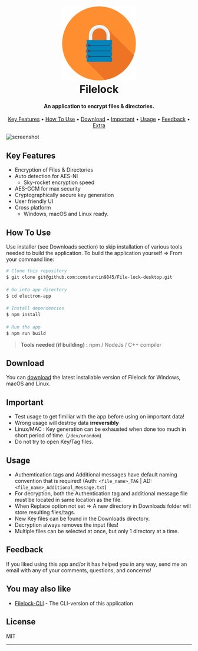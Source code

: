 
<h1 align="center">
  <br>
  <a href="http://www.amitmerchant.com/electron-markdownify"><img src="https://github.com/constantin9845/File-lock-desktop/blob/UI/electron-app/build/padlock_78356.png?raw=true" alt="Filelock logo" width="200"></a>
  <br>
  Filelock
  <br>
</h1>

<h4 align="center">An application to encrypt files & directories.</h4>

<p align="center">
  <a href="#key-features">Key Features</a> •
  <a href="#how-to-use">How To Use</a> •
  <a href="#download">Download</a> •
  <a href="#important">Important</a> •
  <a href="#usage">Usage</a> •
  <a href="#feedback">Feedback</a> •
  <a href="#you-may-also-like">Extra</a>
</p>

![screenshot](https://raw.githubusercontent.com/amitmerchant1990/electron-markdownify/master/app/img/markdownify.gif)

## Key Features

* Encryption of Files & Directories
* Auto detection for AES-NI
  - Sky-rocket encryption speed
* AES-GCM for max security
* Cryptographically secure key generation
* User friendly UI
* Cross platform
  - Windows, macOS and Linux ready.

## How To Use

Use installer (see Downloads section) to skip installation of various tools needed to build the application. To build the application yourself => From your command line:

```bash
# Clone this repository
$ git clone git@github.com:constantin9845/File-lock-desktop.git

# Go into app directory
$ cd electron-app

# Install dependencies
$ npm install

# Run the app
$ npm run build
```

> **Tools needed (if building) :**
> npm / NodeJs / C++ compiler 


## Download

You can [download](https://github.com/amitmerchant1990/electron-markdownify/releases/tag/v1.2.0) the latest installable version of Filelock for Windows, macOS and Linux.

## Important

- Test usage to get fimiliar with the app before using on important data!
- Wrong usage will destroy data **irreversibly**
- Linux/MAC : Key generation can be exhausted when done too much in short period of time. (`/dev/urandom`)
- Do not try to open Key/Tag files.

## Usage

- Authemtication tags and Additional messages have default naming convention that is required! (Auth: `<file_name>_TAG` | AD: `<file_name>_Additional_Message.txt`)
- For decryption, both the Authentication tag and additional message file must be located in same location as the file.
- When Replace option not set => A new directory in Downloads folder will store resulting files/tags.
- New Key files can be found in the Downloads directory.
- Decryption always removes the input files!
- Multiple files can be selected at once, but only 1 directory at a time.

## Feedback

If you liked using this app and/or it has helped you in any way, send me an email with any of your comments, questions, and concerns!


## You may also like

- [Filelock-CLI](https://github.com/constantin9845/file-lock) - The CLI-version of this application


## License

MIT

---



